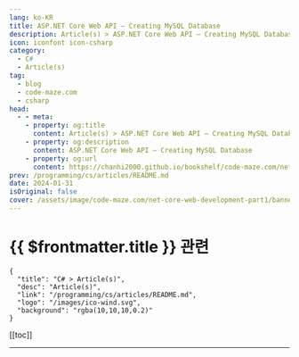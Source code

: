 ```yaml
---
lang: ko-KR
title: ASP.NET Core Web API – Creating MySQL Database
description: Article(s) > ASP.NET Core Web API – Creating MySQL Database
icon: iconfont icon-csharp
category: 
  - C#
  - Article(s)
tag: 
  - blog
  - code-maze.com
  - csharp
head:  
  - - meta:
    - property: og:title
      content: Article(s) > ASP.NET Core Web API – Creating MySQL Database
    - property: og:description
      content: ASP.NET Core Web API – Creating MySQL Database
    - property: og:url
      content: https://chanhi2000.github.io/bookshelf/code-maze.com/net-core-web-development-part1.html
prev: /programming/cs/articles/README.md
date: 2024-01-31
isOriginal: false
cover: /assets/image/code-maze.com/net-core-web-development-part1/banner.png
---
```


# {{ $frontmatter.title }} 관련

```component VPCard
{
  "title": "C# > Article(s)",
  "desc": "Article(s)",
  "link": "/programming/cs/articles/README.md",
  "logo": "/images/ico-wind.svg",
  "background": "rgba(10,10,10,0.2)"
}
```

[[toc]]

---

<SiteInfo
  name="ASP.NET Core Web API – Creating MySQL Database"
  desc="Find out how to use Workbench with MySQL to create a database, create and populate tables and place relations between them, with the backup process."
  url="https://code-maze.com/net-core-web-development-part1/"
  logo="/assets/image/code-maze.com/favicon.png"
  preview="/assets/image/code-maze.com/net-core-web-development-part1/banner.png"/>

<!-- TODO: 작성 -->
